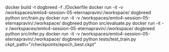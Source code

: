 docker build -t dogbreed -f ./Dockerfile
docker run -it -v /workspaces/emlo4-session-05-eternapravin/:/workspace/ dogbreed python src/train.py
docker run -it -v /workspaces/emlo4-session-05-eternapravin/:/workspace/ dogbreed python src/evaluate.py
docker run -it -v /workspaces/emlo4-session-05-eternapravin/:/workspace/ dogbreed python src/infer.py
docker run -it -v /workspaces/emlo4-session-05-eternapravin/:/workspace/ dogbreed python tests/test_train.py ckpt_path="/checkpoints/epoch_best.ckpt"